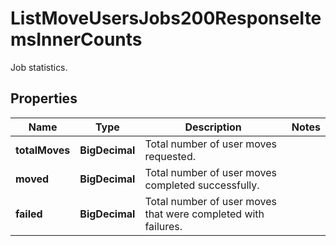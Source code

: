

# ListMoveUsersJobs200ResponseItemsInnerCounts

Job statistics.

## Properties

| Name | Type | Description | Notes |
|------------ | ------------- | ------------- | -------------|
|**totalMoves** | **BigDecimal** | Total number of user moves requested. |  |
|**moved** | **BigDecimal** | Total number of user moves completed successfully. |  |
|**failed** | **BigDecimal** | Total number of user moves that were completed with failures. |  |



